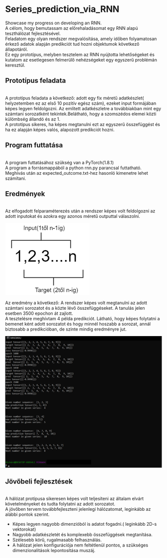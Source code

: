 # Series_prediction_via_RNN
Showcase my progress on developing an RNN. <br/>
A célom, hogy bemutassam az előrehaladásomat egy RNN alapú teszthálózat fejlesztésével.<br/>
Feladatom egy olyan rendszer megvalósítása, amely időben folyamatosan érkező adatok alapján predikciót tud hozni objektumok következő állapotáról. <br/>
Ez egy prototípus, melyben tesztelem az RNN nyújtotta lehetőségeket és kutatom az esetlegesen felmerülő nehézségeket egy egyszerű problémán keresztül. <br/>

## Prototípus feladata
<br/>
A prototípus feladata a következő: adott egy fix méretű adatkészlet( helyzetemben ez az első 10 pozitív egész szám), ezeket input formájában képes legyen feldolgozni. Az említett adatkészletre a továbbiakban mint egy számtani sorozatként tekintek.Belátható, hogy a szomszédos elemei közti külömbség állandó és az 1. <br/>
A prototípus sikeres, ha képes megtanulni ezt az egyszerű összefüggést és ha ez alapján képes valós, alapozott predikciót hozni.<br/>

## Program futtatása
<br/>
A program futtatásához szükség van a PyTorch(1.8.1) <br/>
A program a forrásmappából a python rnn.py parancsal futtatható. Meghívás után az expected_outcome.txt-hez hasonló kimenetre lehet számítani. <br/>

## Eredmények
<br/>
Az elfogadott felparaméterezés után a rendszer képes volt feldolgozni az adott inputokat és azokra egy azonos méretű outputtal válaszolni.<br/>

![pic](https://github.com/RichardVas/Series_prediction_via_RNN/blob/main/Pictures/newinputseq.png?raw=true)

Az eredmény a következő: A rendszer képes volt megtanulni az adott számtani sorozatot és a közte lévő összefüggéseket. A tanulás jelen esetben 3500 epochon át zajlott.<br/>
A tesztelésre meghívtam 4 példa predikciót. Látható, hogy képes folytatni a bemenet ként adott sorozatot és hogy minnél hoszabb a sorozat, annál biztosabb a predikcióban, de szinte mindig eredményre jut. <br/>

![picc](https://github.com/RichardVas/Series_prediction_via_RNN/blob/main/Pictures/expected_output.png?raw=true)


## Jövőbeli fejlesztések
<br/>
A hálózat protípusa sikeresen képes volt teljesíteni az általam elvárt követelményeket és tudta folytatni az adott sorozatot.<br/>
A jövőben tervem továbbfejleszteni jelenlegi hálózatomat, leginkább az alábbi pontok szerint.<br/>

- Képes legyen nagyobb dimenzióból is adatot fogadni.( leginkább 2D-s vektorokat)<br/>
- Nagyobb adatkészletét és komplexebb összefüggések megtanítása.<br/>
- Szélesebb körű, rugalmasabb felhasználás.<br/>
- A hálózat jelen konfigurációja nem feltétlenül pontos, a szükséges dimenzionalitások lepontosítása muszáj.<br/>
